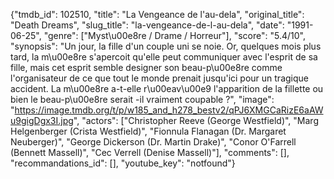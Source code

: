 {"tmdb_id": 102510, "title": "La Vengeance de l'au-dela", "original_title": "Death Dreams", "slug_title": "la-vengeance-de-l-au-dela", "date": "1991-06-25", "genre": ["Myst\u00e8re / Drame / Horreur"], "score": "5.4/10", "synopsis": "Un jour, la fille d'un couple uni se noie. Or, quelques mois plus tard, la m\u00e8re s'apercoit qu'elle peut communiquer avec l'esprit de sa fille, mais cet esprit semble designer son beau-p\u00e8re comme l'organisateur de ce que tout le monde prenait jusqu'ici pour un tragique accident. La m\u00e8re a-t-elle r\u00eav\u00e9 l'apparition de la fillette ou bien le beau-p\u00e8re serait -il vraiment coupable ?", "image": "https://image.tmdb.org/t/p/w185_and_h278_bestv2/qPJ6XMGCaRizE6aAWu9gigDgx3I.jpg", "actors": ["Christopher Reeve (George Westfield)", "Marg Helgenberger (Crista Westfield)", "Fionnula Flanagan (Dr. Margaret Neuberger)", "George Dickerson (Dr. Martin Drake)", "Conor O'Farrell (Bennett Massell)", "Cec Verrell (Denise Massell)"], "comments": [], "recommandations_id": [], "youtube_key": "notfound"}